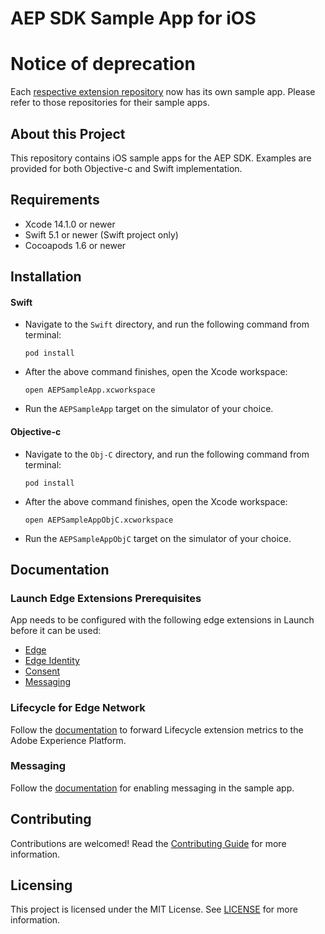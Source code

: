 # AEP SDK Sample App for iOS

# Notice of deprecation

Each [respective extension repository](https://developer.adobe.com/client-sdks/documentation/current-sdk-versions/#ios) now has its own sample app. Please refer to those repositories for their sample apps.


## About this Project

This repository contains iOS sample apps for the AEP SDK. Examples are provided for both Objective-c and Swift implementation.

## Requirements

- Xcode 14.1.0 or newer
- Swift 5.1 or newer (Swift project only)
- Cocoapods 1.6 or newer

## Installation

#### Swift

- Navigate to the `Swift` directory, and run the following command from terminal:

  ```
  pod install
  ```

- After the above command finishes, open the Xcode workspace:

  ```
  open AEPSampleApp.xcworkspace
  ```

- Run the `AEPSampleApp` target on the simulator of your choice.

#### Objective-c

- Navigate to the `Obj-C` directory, and run the following command from terminal:

  ```
  pod install
  ```

- After the above command finishes, open the Xcode workspace:

  ```
  open AEPSampleAppObjC.xcworkspace
  ```

- Run the `AEPSampleAppObjC` target on the simulator of your choice.

## Documentation
### Launch Edge Extensions Prerequisites
App needs to be configured with the following edge extensions in Launch before it can be used: 
- [Edge](https://developer.adobe.com/client-sdks/documentation/edge-network/)
- [Edge Identity](https://developer.adobe.com/client-sdks/documentation/identity-for-edge-network/)
- [Consent](https://developer.adobe.com/client-sdks/documentation/consent-for-edge-network/)
- [Messaging](https://developer.adobe.com/client-sdks/documentation/adobe-journey-optimizer/)

### Lifecycle for Edge Network 
Follow the [documentation](https://developer.adobe.com/client-sdks/documentation/lifecycle-for-edge-network/) to forward Lifecycle extension metrics to the Adobe Experience Platform.

### Messaging
Follow the [documentation](Documentation/README.md) for enabling messaging in the sample app.

## Contributing

Contributions are welcomed! Read the [Contributing Guide](./.github/CONTRIBUTING.md) for more information.

## Licensing

This project is licensed under the MIT License. See [LICENSE](LICENSE) for more information.
